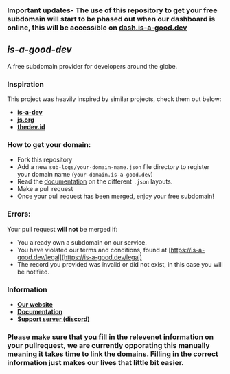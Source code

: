 ### **Important updates- The use of this repository to get your free subdomain will start to be phased out when our dashboard is online, this will be accessible on [dash.is-a-good.dev](https://dash.is-a-good.dev)**
## ***is-a-good-dev***

A free subdomain provider for developers around the globe.

### **Inspiration**

This project was heavily inspired by similar projects, check them out below:
- **[is-a-dev](https://github.com/is-a-dev/register)**
- **[js.org](https://github.com/js-org/js.org/tree/master)**
- **[thedev.id](https://github.com/fransallen/thedev.id)**

### How to get your domain:
- Fork this repository
- Add a new `sub-logs/your-domain-name.json` file directory to register your domain name (`your-domain.is-a-good.dev`)
- Read the [documentation](https://docs.is-a-good.dev) on the different `.json` layouts.
- Make a pull request
- Once your pull request has been merged, enjoy your free subdomain!

### Errors:

Your pull request **will not** be merged if:
- You already own a subdomain on our service.
- You have violated our terms and conditions, found at [https://is-a-good.dev/legal](https://is-a-good.dev/legal)
- The record you provided was invalid or did not exist, in this case you will be notified. 

### Information

- **[Our website](https://is-a-good.dev)**
- **[Documentation](https://docs.is-a-good.dev)**
- **[Support server (discord)](https://discord.is-a-good.dev)**


### **Please make sure that you fill in the relevenet information on your pullrequest, we are currently opporating this manually meaning it takes time to link the domains. Filling in the correct information just makes our lives that little bit easier.**
